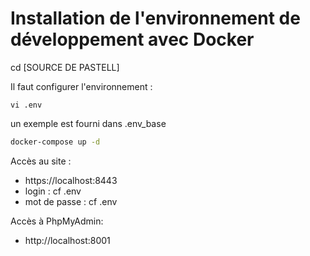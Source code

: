 # Installation de l'environnement de développement avec Docker

cd [SOURCE DE PASTELL]

Il faut configurer l'environnement :
```
vi .env
```
un exemple est fourni dans .env_base

```bash
docker-compose up -d
```
 
Accès au site : 
- https://localhost:8443
- login : cf .env
- mot de passe : cf .env

Accès à PhpMyAdmin:
- http://localhost:8001





